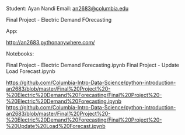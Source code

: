 Student: Ayan Nandi
Email:	an2683@columbia.edu

Final Project - Electric Demand FOrecasting

App:

http://an2683.pythonanywhere.com/

Notebooks:

Final Project - Electric Demand Forecasting.ipynb
Final Project - Update Load Forecast.ipynb

https://github.com/Columbia-Intro-Data-Science/python-introduction-an2683/blob/master/Final%20Project%20-%20Electric%20Demand%20Forecasting/Final%20Project%20-%20Electric%20Demand%20Forecasting.ipynb
https://github.com/Columbia-Intro-Data-Science/python-introduction-an2683/blob/master/Final%20Project%20-%20Electric%20Demand%20Forecasting/Final%20Project%20-%20Update%20Load%20Forecast.ipynb